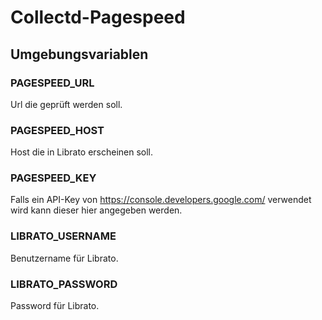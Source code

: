 # Collectd-Pagespeed

## Umgebungsvariablen

### PAGESPEED_URL

Url die geprüft werden soll.

### PAGESPEED_HOST

Host die in Librato erscheinen soll.

### PAGESPEED_KEY

Falls ein API-Key von https://console.developers.google.com/ verwendet wird kann dieser hier angegeben werden.

### LIBRATO_USERNAME

Benutzername für Librato.

### LIBRATO_PASSWORD

Password für Librato.

